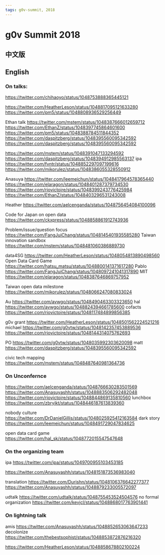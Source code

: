 ```yaml
---
tags: g0v-summit, 2018
---
```


# g0v Summit 2018 

## 中文版

## English

### On talks:
https://twitter.com/chihaoyo/status/1048753888365445121

https://twitter.com/HeatherLeson/status/1048817095121633280
https://twitter.com/pm5/status/1048808936529256449

Ethan talk
https://twitter.com/mstem/status/1048387666012659712
https://twitter.com/EthanZ/status/1048397745864601600
https://twitter.com/pm5/status/1048388784511844352
https://twitter.com/daspitzberg/status/1048395560095342592
https://twitter.com/daspitzberg/status/1048395560095342592

https://twitter.com/mstem/status/1048391047133294592
https://twitter.com/daspitzberg/status/1048394912985563137
ipa
https://twitter.com/fvntr/status/1048852297097199616
https://twitter.com/mikorulez/status/1048386055328550912


Anasuya
https://twitter.com/leemeichun/status/1048417964578365440
https://twitter.com/elaragon/status/1048401287379734530
https://twitter.com/riovictoire/status/1048399243776425984
https://twitter.com/EthanZ/status/1048403296531243008

Heather
https://twitter.com/aelcenganda/status/1048756454084100096

Code for Japan on open data
https://twitter.com/ckxpress/status/1048858861912743936

Problem/issue/question focus
https://twitter.com/FangJuiChang/status/1048145401935585280
Taiwan innovation sandbox
https://twitter.com/mstem/status/1048481060386889730

data4SG
https://twitter.com/HeatherLeson/status/1048054813890498560
Open Data Card Game
https://twitter.com/hatsu_matsu/status/1048800141371617280
Pablo
https://twitter.com/FangJuiChang/status/1048097241041317890
MIT
https://twitter.com/elaragon/status/1048387646869757952

Taiwan open data milestone
https://twitter.com/mikorulez/status/1048066247080833024

Au
https://twitter.com/avwgo/status/1048490463303323650
hal
https://twitter.com/avwgo/status/1048824394661785600
cofacts
https://twitter.com/riovictoire/status/1048117484899856385

g0v grant
https://twitter.com/HeatherLeson/status/1048501562224521216
michael
https://twitter.com/g0vtw/status/1048142357453889536
https://twitter.com/riovictoire/status/1048144314075762693

PO
https://twitter.com/g0vtw/status/1048035992303620098
matt
https://twitter.com/daspitzberg/status/1048395560095342592

civic tech mapping
https://twitter.com/mstem/status/1048487640981364736
### On Unconfernce

https://twitter.com/aelcenganda/status/1048766630283501569
https://twitter.com/Anasuyashh/status/1048883506292482048
https://twitter.com/riovictoire/status/1048844869135810560
lunchbox
https://twitter.com/zbryikt/status/1048446187613839360

nobody culture
https://twitter.com/DrDanielGillis/status/1048025925412163584
dark story
https://twitter.com/leemeichun/status/1048491729047834625

open data card game
https://twitter.com/hal_sk/status/1048772015547547648
### On the organizing team


ipa
https://twitter.com/ipa/status/1049700955103453185


https://twitter.com/Anasuyashh/status/1048151873536983040

translation
https://twitter.com/Durishn/status/1048106376642277377
https://twitter.com/Anasuyashh/status/1048879233005572097

udtalk
https://twitter.com/udtalk/status/1048755453524504576
no formal organization
https://twitter.com/kevjcl/status/1048868017763901441
### On lightning talk
amis
https://twitter.com/Anasuyashh/status/1048852653063647233
decolonize
https://twitter.com/thebestsophist/status/1048853872876216320

https://twitter.com/HeatherLeson/status/1048858678802100224
